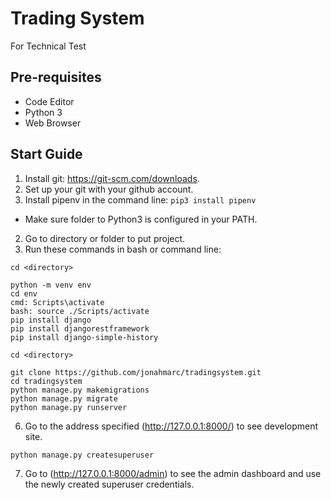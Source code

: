 # Trading System
For Technical Test

## Pre-requisites
- Code Editor
- Python 3
- Web Browser

## Start Guide
1. Install git: https://git-scm.com/downloads.
2. Set up your git with your github account.
2. Install pipenv in the command line: `pip3 install pipenv`
  - Make sure folder to Python3 is configured in your PATH.
2. Go to directory or folder to put project.
3. Run these commands in bash or command line:

```
cd <directory>

python -m venv env
cd env
cmd: Scripts\activate
bash: source ./Scripts/activate
pip install django
pip install djangorestframework
pip install django-simple-history

cd <directory>

git clone https://github.com/jonahmarc/tradingsystem.git
cd tradingsystem
python manage.py makemigrations
python manage.py migrate
python manage.py runserver
```
6. Go to the address specified (http://127.0.0.1:8000/) to see development site.

```
python manage.py createsuperuser
```
7. Go to (http://127.0.0.1:8000/admin) to see the admin dashboard and use the newly created superuser credentials.